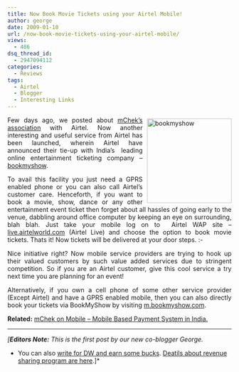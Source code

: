 ```yaml
---
title: Now Book Movie Tickets using your Airtel Mobile!
author: george
date: 2009-01-10
url: /now-book-movie-tickets-using-your-airtel-mobile/
views:
  - 486
dsq_thread_id:
  - 2947094112
categories:
  - Reviews
tags:
  - Airtel
  - Blogger
  - Interesting Links
---
```

<p align="justify">
  <img class="wp-image-52611" style="border-right: 0px;border-top: 0px;margin: 5px 0px 0px 10px;border-left: 0px;border-bottom: 0px" src="http://cdn.devilsworkshop.org/files/2009/01/bookmyshow.png" border="0" alt="bookmyshow" width="190" height="190" align="right" /> Few days ago, we posted about <a href="http://devilsworkshop.org/mchek-on-airtel-mobile-based-payment-system-in-india-m-commerce/">mChek&#8217;s association</a> with Airtel. Now another interesting and useful service from Airtel has been launched, wherein Airtel have announced their tie-up with India&#8217;s  leading online entertainment ticketing company &#8211; <a href="http://www.bookmyshow.com" onclick="_gaq.push(['_trackEvent', 'outbound-article', 'http://www.bookmyshow.com', 'bookmyshow']);" >bookmyshow</a>.
</p>

<p align="justify">
  To avail this facility you just need a GPRS enabled phone or you can also call Airtel’s customer care. Henceforth, if you want to book a movie, show, dance or any other entertainment event ticket then forget about all hassles of going early to the venue, dabbling around office computer by keeping an eye on surrounding, blah blah. Just take your mobile log on to  Airtel WAP site &#8211; <a href="http://live.airtelworld.com" onclick="_gaq.push(['_trackEvent', 'outbound-article', 'http://live.airtelworld.com', 'live.airtelworld.com']);" >live.airtelworld.com</a> (Airtel Live) and choose the option to book movie tickets. Thats it! Now tickets will be delivered at your door steps. <img src="http://devilsworkshop.org/wp-includes/images/smilies/simple-smile.png" alt=":-)" class="wp-smiley" style="height: 1em; max-height: 1em;" />
</p>

<p align="justify">
  Nice initiative right? Now mobile service providers are trying to hook up their valued customers by such value added services due to stringent competition. So if you are an Airtel customer, give this cool service a try next time you are planning for an event!
</p>

<p align="justify">
  Alternatively, if you own a cell phone of some other service provider (Except Airtel) and have a GPRS enabled mobile, then you can also directly book your tickets via BookMyShow by visiting <a href="http://m.bookmyshow.com" onclick="_gaq.push(['_trackEvent', 'outbound-article', 'http://m.bookmyshow.com', 'm.bookmyshow.com']);" >m.bookmyshow.com</a>.
</p>

<p align="justify">
  <strong>Related:</strong> <a href="http://devilsworkshop.org/mchek-on-airtel-mobile-based-payment-system-in-india-m-commerce/">mChek on Mobile – Mobile Based Payment System in India.</a>
</p>

* * *

*[**Editors Note:** This is the first post by our new co-blogger George.*</p> 

* You can also [write for DW and earn some bucks][1]. [Deatils about revenue sharing program are here][1].]*

 [1]: http://devilsworkshop.org/join-dw/
